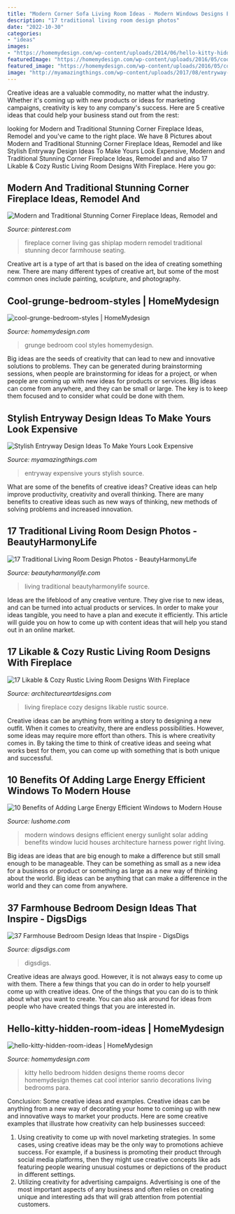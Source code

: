 ```yaml
---
title: "Modern Corner Sofa Living Room Ideas - Modern Windows Designs Efficient Energy Sunlight Solar Adding Benefits Window Lucid Houses Architecture Harness Power Right Living"
description: "17 traditional living room design photos"
date: "2022-10-30"
categories:
- "ideas"
images:
- "https://homemydesign.com/wp-content/uploads/2014/06/hello-kitty-hidden-room-ideas.jpg"
featuredImage: "https://homemydesign.com/wp-content/uploads/2016/05/cool-grunge-bedroom-styles.jpg"
featured_image: "https://homemydesign.com/wp-content/uploads/2016/05/cool-grunge-bedroom-styles.jpg"
image: "http://myamazingthings.com/wp-content/uploads/2017/08/entryway-ideas-1.jpg"
---
```



Creative ideas are a valuable commodity, no matter what the industry. Whether it's coming up with new products or ideas for marketing campaigns, creativity is key to any company's success. Here are 5 creative ideas that could help your business stand out from the rest: 

	

		
looking for Modern and Traditional Stunning Corner Fireplace Ideas, Remodel and you've came to the right place. We have 8 Pictures about Modern and Traditional Stunning Corner Fireplace Ideas, Remodel and like Stylish Entryway Design Ideas To Make Yours Look Expensive, Modern and Traditional Stunning Corner Fireplace Ideas, Remodel and and also 17 Likable &amp; Cozy Rustic Living Room Designs With Fireplace. Here you go:
		
    
## Modern And Traditional Stunning Corner Fireplace Ideas, Remodel And

<img loading=lazy src="https://i.pinimg.com/736x/a2/73/20/a273200dd3da1427830232356df06464.jpg" onerror="this.onerror=null;this.src='https://tse2.mm.bing.net/th?id=OIP.UzsjwbjCwxI0VXHCa_UNlQHaLH&amp;pid=15.1';" alt="Modern and Traditional Stunning Corner Fireplace Ideas, Remodel and">

_Source: pinterest.com_

>fireplace corner living gas shiplap modern remodel traditional stunning decor farmhouse seating. 

	

Creative art is a type of art that is based on the idea of creating something new. There are many different types of creative art, but some of the most common ones include painting, sculpture, and photography.

    
## Cool-grunge-bedroom-styles | HomeMydesign

<img loading=lazy src="https://homemydesign.com/wp-content/uploads/2016/05/cool-grunge-bedroom-styles.jpg" onerror="this.onerror=null;this.src='https://tse1.mm.bing.net/th?id=OIP.3cx9qYqyRjPLnZmoYc1sNQHaJ4&amp;pid=15.1';" alt="cool-grunge-bedroom-styles | HomeMydesign">

_Source: homemydesign.com_

>grunge bedroom cool styles homemydesign. 

	

Big ideas are the seeds of creativity that can lead to new and innovative solutions to problems. They can be generated during brainstorming sessions, when people are brainstorming for ideas for a project, or when people are coming up with new ideas for products or services. Big ideas can come from anywhere, and they can be small or large. The key is to keep them focused and to consider what could be done with them.

    
## Stylish Entryway Design Ideas To Make Yours Look Expensive

<img loading=lazy src="http://myamazingthings.com/wp-content/uploads/2017/08/entryway-ideas-1.jpg" onerror="this.onerror=null;this.src='https://tse3.mm.bing.net/th?id=OIP.tZJWxV5dqt--gwgjBH9wCgHaLI&amp;pid=15.1';" alt="Stylish Entryway Design Ideas To Make Yours Look Expensive">

_Source: myamazingthings.com_

>entryway expensive yours stylish source. 

	

What are some of the benefits of creative ideas?
Creative ideas can help improve productivity, creativity and overall thinking. There are many benefits to creative ideas such as new ways of thinking, new methods of solving problems and increased innovation.

    
## 17 Traditional Living Room Design Photos - BeautyHarmonyLife

<img loading=lazy src="https://beautyharmonylife.com/wp-content/uploads/2013/07/traditional-living-room-1.jpg" onerror="this.onerror=null;this.src='https://tse1.mm.bing.net/th?id=OIP.wPA3grbCI-Q4G0IhIPefcwHaKU&amp;pid=15.1';" alt="17 Traditional Living Room Design Photos - BeautyHarmonyLife">

_Source: beautyharmonylife.com_

>living traditional beautyharmonylife source. 

	

Ideas are the lifeblood of any creative venture. They give rise to new ideas, and can be turned into actual products or services. In order to make your ideas tangible, you need to have a plan and execute it efficiently. This article will guide you on how to come up with content ideas that will help you stand out in an online market.

    
## 17 Likable &amp; Cozy Rustic Living Room Designs With Fireplace

<img loading=lazy src="https://www.architectureartdesigns.com/wp-content/uploads/2014/12/358-630x454.jpg" onerror="this.onerror=null;this.src='https://tse4.mm.bing.net/th?id=OIP.NpzuQ2k66tt2gVa6hNiO-wHaFV&amp;pid=15.1';" alt="17 Likable &amp; Cozy Rustic Living Room Designs With Fireplace">

_Source: architectureartdesigns.com_

>living fireplace cozy designs likable rustic source. 

	

Creative ideas can be anything from writing a story to designing a new outfit. When it comes to creativity, there are endless possibilities. However, some ideas may require more effort than others. This is where creativity comes in. By taking the time to think of creative ideas and seeing what works best for them, you can come up with something that is both unique and successful.

    
## 10 Benefits Of Adding Large Energy Efficient Windows To Modern House

<img loading=lazy src="https://www.lushome.com/wp-content/uploads/2013/11/modern-houses-large-windows-10.jpg" onerror="this.onerror=null;this.src='https://tse1.mm.bing.net/th?id=OIP.7LiCCjC9d4HFUr5BzKN89gAAAA&amp;pid=15.1';" alt="10 Benefits of Adding Large Energy Efficient Windows to Modern House">

_Source: lushome.com_

>modern windows designs efficient energy sunlight solar adding benefits window lucid houses architecture harness power right living. 

	

Big ideas are ideas that are big enough to make a difference but still small enough to be manageable. They can be something as small as a new idea for a business or product or something as large as a new way of thinking about the world. Big ideas can be anything that can make a difference in the world and they can come from anywhere.

    
## 37 Farmhouse Bedroom Design Ideas That Inspire - DigsDigs

<img loading=lazy src="https://www.digsdigs.com/photos/farmhouse-bedroom-design-ideas-that-inspire-26-554x788.jpg" onerror="this.onerror=null;this.src='https://tse1.mm.bing.net/th?id=OIP.-Ipzi09bsSqZUpoPBXzTogHaKi&amp;pid=15.1';" alt="37 Farmhouse Bedroom Design Ideas that Inspire - DigsDigs">

_Source: digsdigs.com_

>digsdigs. 

	

Creative ideas are always good. However, it is not always easy to come up with them. There a few things that you can do in order to help yourself come up with creative ideas. One of the things that you can do is to think about what you want to create. You can also ask around for ideas from people who have created things that you are interested in.

    
## Hello-kitty-hidden-room-ideas | HomeMydesign

<img loading=lazy src="https://homemydesign.com/wp-content/uploads/2014/06/hello-kitty-hidden-room-ideas.jpg" onerror="this.onerror=null;this.src='https://tse3.mm.bing.net/th?id=OIP.7FUIDXv34wLvXQkpQTjkGAHaJ-&amp;pid=15.1';" alt="hello-kitty-hidden-room-ideas | HomeMydesign">

_Source: homemydesign.com_

>kitty hello bedroom hidden designs theme rooms decor homemydesign themes cat cool interior sanrio decorations living bedrooms para. 

	

Conclusion: Some creative ideas and examples.
Creative ideas can be anything from a new way of decorating your home to coming up with new and innovative ways to market your products. Here are some creative examples that illustrate how creativity can help businesses succeed:
1. Using creativity to come up with novel marketing strategies. In some cases, using creative ideas may be the only way to promotions achieve success. For example, if a business is promoting their product through social media platforms, then they might use creative concepts like ads featuring people wearing unusual costumes or depictions of the product in different settings.
2. Utilizing creativity for advertising campaigns. Advertising is one of the most important aspects of any business and often relies on creating unique and interesting ads that will grab attention from potential customers.

